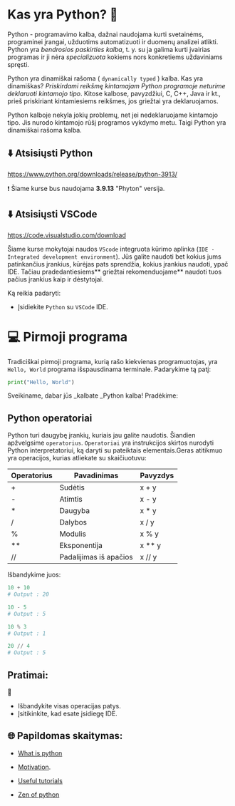 # Kas yra Python? 🐍 

Python - programavimo kalba, dažnai naudojama kurti svetainėms, programinei įrangai, užduotims automatizuoti ir duomenų analizei atlikti. Python yra _bendrosios paskirties kalba_, t. y. su ja galima kurti įvairias programas ir ji nėra _specializuota_ kokiems nors konkretiems uždaviniams spręsti.

Python yra dinamiškai rašoma ( `dynamically typed` ) kalba. Kas yra dinamiškas? _Priskirdami reikšmę kintamajam Python programoje neturime deklaruoti kintamojo tipo_. Kitose kalbose, pavyzdžiui, C, C++, Java ir kt., prieš priskiriant kintamiesiems reikšmes, jos griežtai yra deklaruojamos.

Python kalboje nekyla jokių problemų, net jei nedeklaruojame kintamojo tipo. Jis nurodo kintamojo rūšį programos vykdymo metu. Taigi Python yra dinamiškai rašoma kalba.


## ⬇️ Atsisiųsti Python

https://www.python.org/downloads/release/python-3913/

❗ Šiame kurse bus naudojama **3.9.13** "Phyton" versija. 

## ⬇️ Atsisiųsti VSCode

https://code.visualstudio.com/download

Šiame kurse mokytojai naudos `VScode` integruota kūrimo aplinka (`IDE - Integrated development environment`). Jūs galite naudoti bet kokius jums patinkančius įrankius, kūrėjas pats sprendžia, kokius įrankius naudoti, ypač IDE. Tačiau pradedantiesiems** griežtai rekomenduojame** naudoti tuos pačius įrankius kaip ir dėstytojai.

Ką reikia padaryti:
* Įsidiekite `Python` su `VSCode` IDE.


# 💻 Pirmoji programa

Tradiciškai pirmoji programa, kurią rašo kiekvienas programuotojas, yra `Hello, World` programa išspausdinama terminale. Padarykime tą patį:

```python
print("Hello, World")
```

Sveikiname, dabar jūs _kalbate _Python kalba! Pradėkime:

## Python operatoriai

Python turi daugybę įrankių, kuriais jau galite naudotis. Šiandien apžvelgsime `operatorius`.
`Operatoriai` yra instrukcijos skirtos nurodyti Python interpretatoriui, ką daryti su pateiktais elementais.Geras atitikmuo yra operacijos, kurias atliekate su skaičiuotuvu:

| Operatorius | Pavadinimas | Pavyzdys |
| ------------- | ------------- | ------------- |
| + | Sudėtis | x + y |
| - | Atimtis | x - y |
| * | Daugyba | x * y |
| / | Dalybos | x / y |
| % | Modulis | x % y |
| ** | Eksponentija | x ** y |
| // | Padalijimas iš apačios | x // y |

Išbandykime juos:

```python
10 + 10
# Output : 20
```

```python
10 - 5
# Output : 5
```

```python
10 % 3
# Output : 1
```


```python
20 // 4
# Output : 5
```

## Pratimai:
🧠 
* Išbandykite visas  operacijas patys.
* Įsitikinkite, kad esate įsidiegę IDE.


## 🌐 Papildomas skaitymas:

* [What is python](https://www.python.org/doc/essays/blurb/)

* [Motivation](https://www.simplilearn.com/tutorials/python-tutorial/why-learn-python#:~:text=Python%20yra%20labai%20populiari,kaip%20pagrindinė%20programavimo%20kalba).

* [Useful tutorials](https://www.w3schools.com/python/python_intro.asp)

* [Zen of python](https://peps.python.org/pep-0020/)
